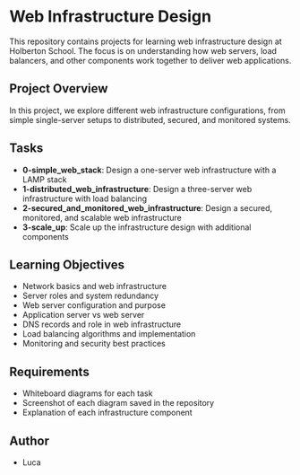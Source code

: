 # Web Infrastructure Design

This repository contains projects for learning web infrastructure design at Holberton School. The focus is on understanding how web servers, load balancers, and other components work together to deliver web applications.

## Project Overview

In this project, we explore different web infrastructure configurations, from simple single-server setups to distributed, secured, and monitored systems.

## Tasks

* **0-simple_web_stack**: Design a one-server web infrastructure with a LAMP stack
* **1-distributed_web_infrastructure**: Design a three-server web infrastructure with load balancing
* **2-secured_and_monitored_web_infrastructure**: Design a secured, monitored, and scalable web infrastructure
* **3-scale_up**: Scale up the infrastructure design with additional components

## Learning Objectives

* Network basics and web infrastructure
* Server roles and system redundancy
* Web server configuration and purpose
* Application server vs web server
* DNS records and role in web infrastructure
* Load balancing algorithms and implementation
* Monitoring and security best practices

## Requirements

* Whiteboard diagrams for each task
* Screenshot of each diagram saved in the repository
* Explanation of each infrastructure component

## Author

* Luca
